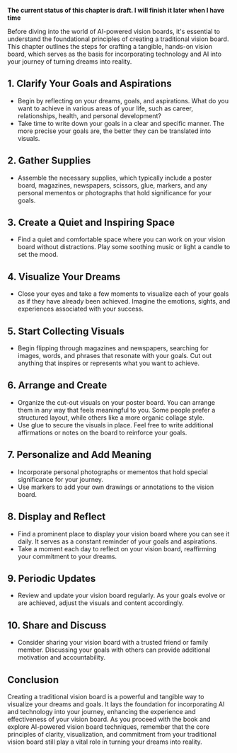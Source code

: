 **The current status of this chapter is draft. I will finish it later when I have time**

Before diving into the world of AI-powered vision boards, it's essential to understand the foundational principles of creating a traditional vision board. This chapter outlines the steps for crafting a tangible, hands-on vision board, which serves as the basis for incorporating technology and AI into your journey of turning dreams into reality.

**1. Clarify Your Goals and Aspirations**
-----------------------------------------

* Begin by reflecting on your dreams, goals, and aspirations. What do you want to achieve in various areas of your life, such as career, relationships, health, and personal development?
* Take time to write down your goals in a clear and specific manner. The more precise your goals are, the better they can be translated into visuals.

**2. Gather Supplies**
----------------------

* Assemble the necessary supplies, which typically include a poster board, magazines, newspapers, scissors, glue, markers, and any personal mementos or photographs that hold significance for your goals.

**3. Create a Quiet and Inspiring Space**
-----------------------------------------

* Find a quiet and comfortable space where you can work on your vision board without distractions. Play some soothing music or light a candle to set the mood.

**4. Visualize Your Dreams**
----------------------------

* Close your eyes and take a few moments to visualize each of your goals as if they have already been achieved. Imagine the emotions, sights, and experiences associated with your success.

**5. Start Collecting Visuals**
-------------------------------

* Begin flipping through magazines and newspapers, searching for images, words, and phrases that resonate with your goals. Cut out anything that inspires or represents what you want to achieve.

**6. Arrange and Create**
-------------------------

* Organize the cut-out visuals on your poster board. You can arrange them in any way that feels meaningful to you. Some people prefer a structured layout, while others like a more organic collage style.
* Use glue to secure the visuals in place. Feel free to write additional affirmations or notes on the board to reinforce your goals.

**7. Personalize and Add Meaning**
----------------------------------

* Incorporate personal photographs or mementos that hold special significance for your journey.
* Use markers to add your own drawings or annotations to the vision board.

**8. Display and Reflect**
--------------------------

* Find a prominent place to display your vision board where you can see it daily. It serves as a constant reminder of your goals and aspirations.
* Take a moment each day to reflect on your vision board, reaffirming your commitment to your dreams.

**9. Periodic Updates**
-----------------------

* Review and update your vision board regularly. As your goals evolve or are achieved, adjust the visuals and content accordingly.

**10. Share and Discuss**
-------------------------

* Consider sharing your vision board with a trusted friend or family member. Discussing your goals with others can provide additional motivation and accountability.

**Conclusion**
--------------

Creating a traditional vision board is a powerful and tangible way to visualize your dreams and goals. It lays the foundation for incorporating AI and technology into your journey, enhancing the experience and effectiveness of your vision board. As you proceed with the book and explore AI-powered vision board techniques, remember that the core principles of clarity, visualization, and commitment from your traditional vision board still play a vital role in turning your dreams into reality.
